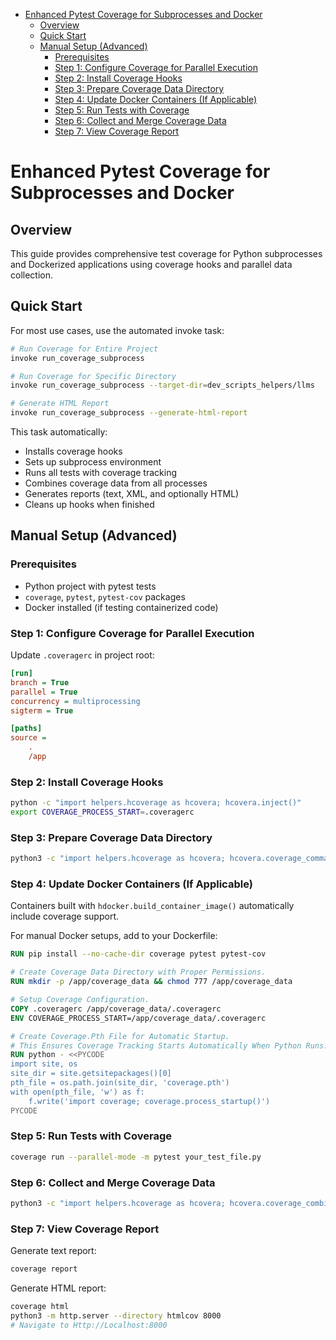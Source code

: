 <!-- toc -->

- [Enhanced Pytest Coverage for Subprocesses and Docker](#enhanced-pytest-coverage-for-subprocesses-and-docker)
  * [Overview](#overview)
  * [Quick Start](#quick-start)
  * [Manual Setup (Advanced)](#manual-setup-advanced)
    + [Prerequisites](#prerequisites)
    + [Step 1: Configure Coverage for Parallel Execution](#step-1-configure-coverage-for-parallel-execution)
    + [Step 2: Install Coverage Hooks](#step-2-install-coverage-hooks)
    + [Step 3: Prepare Coverage Data Directory](#step-3-prepare-coverage-data-directory)
    + [Step 4: Update Docker Containers (If Applicable)](#step-4-update-docker-containers-if-applicable)
    + [Step 5: Run Tests with Coverage](#step-5-run-tests-with-coverage)
    + [Step 6: Collect and Merge Coverage Data](#step-6-collect-and-merge-coverage-data)
    + [Step 7: View Coverage Report](#step-7-view-coverage-report)

<!-- tocstop -->

# Enhanced Pytest Coverage for Subprocesses and Docker

## Overview

This guide provides comprehensive test coverage for Python subprocesses and
Dockerized applications using coverage hooks and parallel data collection.

## Quick Start

For most use cases, use the automated invoke task:

```bash
# Run Coverage for Entire Project
invoke run_coverage_subprocess

# Run Coverage for Specific Directory
invoke run_coverage_subprocess --target-dir=dev_scripts_helpers/llms

# Generate HTML Report
invoke run_coverage_subprocess --generate-html-report
```

This task automatically:

- Installs coverage hooks
- Sets up subprocess environment
- Runs all tests with coverage tracking
- Combines coverage data from all processes
- Generates reports (text, XML, and optionally HTML)
- Cleans up hooks when finished

## Manual Setup (Advanced)

### Prerequisites

- Python project with pytest tests
- `coverage`, `pytest`, `pytest-cov` packages
- Docker installed (if testing containerized code)

### Step 1: Configure Coverage for Parallel Execution

Update `.coveragerc` in project root:

```ini
[run]
branch = True
parallel = True
concurrency = multiprocessing
sigterm = True

[paths]
source =
    .
    /app
```

### Step 2: Install Coverage Hooks

```bash
python -c "import helpers.hcoverage as hcovera; hcovera.inject()"
export COVERAGE_PROCESS_START=.coveragerc
```

### Step 3: Prepare Coverage Data Directory

```bash
python3 -c "import helpers.hcoverage as hcovera; hcovera.coverage_commands_subprocess()"
```

### Step 4: Update Docker Containers (If Applicable)

Containers built with `hdocker.build_container_image()` automatically include
coverage support.

For manual Docker setups, add to your Dockerfile:

```dockerfile
RUN pip install --no-cache-dir coverage pytest pytest-cov

# Create Coverage Data Directory with Proper Permissions.
RUN mkdir -p /app/coverage_data && chmod 777 /app/coverage_data

# Setup Coverage Configuration.
COPY .coveragerc /app/coverage_data/.coveragerc
ENV COVERAGE_PROCESS_START=/app/coverage_data/.coveragerc

# Create Coverage.Pth File for Automatic Startup.
# This Ensures Coverage Tracking Starts Automatically When Python Runs.
RUN python - <<PYCODE
import site, os
site_dir = site.getsitepackages()[0]
pth_file = os.path.join(site_dir, 'coverage.pth')
with open(pth_file, 'w') as f:
    f.write('import coverage; coverage.process_startup()')
PYCODE
```

### Step 5: Run Tests with Coverage

```bash
coverage run --parallel-mode -m pytest your_test_file.py
```

### Step 6: Collect and Merge Coverage Data

```bash
python3 -c "import helpers.hcoverage as hcovera; hcovera.coverage_combine()"
```

### Step 7: View Coverage Report

Generate text report:

```bash
coverage report
```

Generate HTML report:

```bash
coverage html
python3 -m http.server --directory htmlcov 8000
# Navigate to Http://Localhost:8000
```
